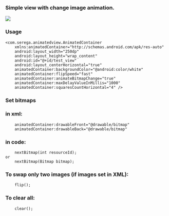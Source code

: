 ### Simple view with change image animation.
![](https://github.com/StudentNSK/AnimatedView/raw/master/screen.gif)

### Usage
    <com.serega.animatedview.AnimatedContainer
        xmlns:animatedContainer="http://schemas.android.com/apk/res-auto"
        android:layout_width="250dp"
        android:layout_height="wrap_content"
        android:id="@+id/test_view"
        android:layout_centerHorizontal="true"
        animatedContainer:backgroundColor="@android:color/white"
        animatedContainer:flipSpeed="fast"
        animatedContainer:animateBitmapChange="true"
        animatedContainer:maxDelayValueInMillis="1000"
        animatedContainer:squaresCountHorizontal="4" />

### Set bitmaps
### in xml:
        animatedContainer:drawableFront="@drawable/bitmap"
        animatedContainer:drawableBack="@drawable/bitmap"

### in code:
        nextBitmap(int resourceId);
    or
        nextBitmap(Bitmap bitmap);

### To swap only two images (if images set in XML):
        flip();

### To clear all:
        clear();
